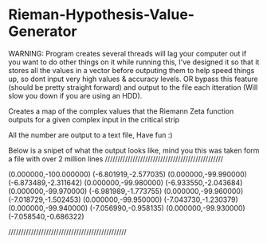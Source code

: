 # Rieman-Hypothesis-Value-Generator
WARNING: Program creates several threads will lag your computer out if you want to do other things on it while running this, I've designed it so that it stores all the values in a vector before outputing them to help speed things up, so dont input very high values & accuracy levels. OR bypass this feature (should be pretty straight forward) and output to the file each itteration (Will slow you down if you are using an HDD).

Creates a map of the complex values that the Riemann Zeta function outputs for a given complex input in the critical strip

All the number are output to a text file, Have fun :)

Below is a snipet of what the output looks like, mind you this was taken form a file with over 2 million lines
///////////////////////////////////////////////

(0.000000,-100.000000)		(-6.801919,-2.577035)
(0.000000,-99.990000)		(-6.873489,-2.311642)
(0.000000,-99.980000)		(-6.933550,-2.043684)
(0.000000,-99.970000)		(-6.981989,-1.773755)
(0.000000,-99.960000)		(-7.018729,-1.502453)
(0.000000,-99.950000)		(-7.043730,-1.230379)
(0.000000,-99.940000)		(-7.056990,-0.958135)
(0.000000,-99.930000)		(-7.058540,-0.686322)

///////////////////////////////////////////////
